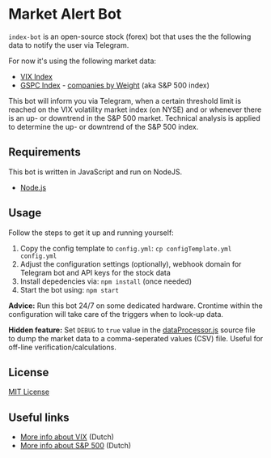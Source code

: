 # Market Alert Bot

`index-bot` is an open-source stock (forex) bot that uses the the following data to notify the user via Telegram.

For now it's using the following market data:

* [VIX Index](http://www.cboe.com/products/vix-index-volatility/volatility-indexes)
* [GSPC Index](https://finance.yahoo.com/quote/%5EGSPC/) - [companies by Weight](https://www.slickcharts.com/sp500) (aka S&P 500 index)

This bot will inform you via Telegram, when a certain threshold limit is reached on the VIX volatility market index (on NYSE)
and or whenever there is an up- or downtrend in the S&P 500 market. Technical analysis is applied to determine the up- or downtrend of the S&P 500 index. 

## Requirements

This bot is written in JavaScript and run on NodeJS.

* [Node.js](https://nodejs.org/en/download/)

## Usage

Follow the steps to get it up and running yourself:

1. Copy the config template to `config.yml`: `cp configTemplate.yml config.yml`
2. Adjust the configuration settings (optionally), webhook domain for Telegram bot and API keys for the stock data
3. Install depedencies via: `npm install` (once needed)
4. Start the bot using: `npm start`

**Advice:** Run this bot 24/7 on some dedicated hardware. Crontime within the configuration will take care of the triggers when to look-up data.

**Hidden feature:** Set `DEBUG` to `true` value in the [dataProcessor.js](src/dataProcessor.js) source file to dump the market data to a comma-seperated values (CSV) file. Useful for off-line verification/calculations.

## License 

[MIT License](LICENSE)

## Useful links

* [More info about VIX](https://www.veb.net/artikel/06263/7-vragen-over-de-vix-index) (Dutch)
* [More info about S&P 500](https://www.lynx.nl/kennis/artikelen/sp-500-index-alles-populairste-speler/) (Dutch)